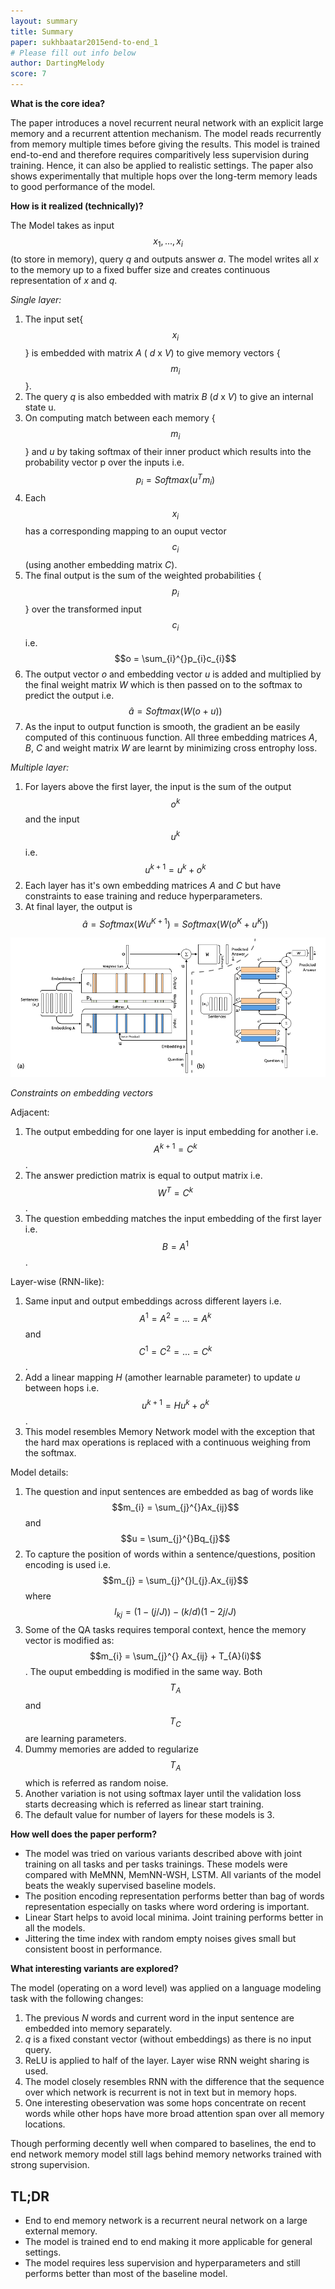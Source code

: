 ```yaml
---
layout: summary
title: Summary
paper: sukhbaatar2015end-to-end_1
# Please fill out info below
author: DartingMelody
score: 7
---
```


**What is the core idea?**

The paper introduces a novel recurrent neural network with an explicit large memory and a recurrent attention mechanism. The model reads recurrently from memory multiple times before giving the results. This model is trained end-to-end and therefore requires comparitively less supervision during training. Hence, it can also be applied to realistic settings. The paper also shows experimentally that multiple hops over the long-term memory leads to good performance of the model. 

**How is it realized (technically)?**

The Model takes as input $$x_{1},...,x_{i}$$ (to store in memory), query _q_ and outputs answer _a_. The model writes all _x_ to the memory up to a fixed buffer size and creates continuous representation of _x_ and _q_. 

*Single layer:*

1) The input set{$$x_{i}$$} is embedded with matrix _A_ ( _d_ x _V_) to give memory vectors {$$m_{i}$$}. 
2) The query _q_ is also embedded with matrix _B_ (_d_ x _V_) to give an internal state u.
3) On computing match between each memory {$$m_{i}$$} and _u_ by taking softmax of their inner product which results into the probability vector p over the inputs i.e. $$p_{i} = Softmax(u^{T}m_{i})$$
4) Each $$x_{i}$$ has a corresponding mapping to an ouput vector $$c_{i}$$ (using another embedding matrix _C_).
5) The final output is the sum of the weighted probabilities {$$p_{i}$$}  over the transformed input $$c_{i}$$ i.e. $$o = \sum_{i}^{}p_{i}c_{i}$$
6) The output vector _o_ and embedding vector _u_ is added and multiplied by the final weight matrix _W_ which is then passed on to the softmax to predict the output i.e. $$\hat{a} = Softmax(W(o + u))$$
7) As the input to output function is smooth, the gradient an be easily computed of this continuous function. All three embedding matrices _A_, _B_, _C_ and weight matrix _W_ are learnt by minimizing cross entrophy loss. 

*Multiple layer:*

1) For layers above the first layer, the input is the sum of the output $$o^{k}$$ and the input $$u^{k}$$ i.e. $$u^{k+1} =u^{k}+o^{k}$$
2) Each layer has it's own embedding matrices _A_ and _C_ but have constraints to ease training and reduce hyperparameters. 
3) At final layer, the output is $$\hat{a} = Softmax(W u^{K+1}) = Softmax(W (o^{K} + u^{K} ))$$

![Model with one layer and multiple layer](./sukhbaatar2015end-to-end_1a.png)

*Constraints on embedding vectors*

Adjacent:
1) The output embedding for one layer is input embedding for another i.e. $$A^{k+1} = C^{k}$$.
2) The answer prediction matrix is equal to output matrix i.e. $$W^{T} = C^{k}$$. 
3) The question embedding matches the input embedding of the first layer i.e. $$B = A^{1}$$.

Layer-wise (RNN-like):
1) Same input and output embeddings across different layers i.e. $$A^{1} =A^{2} =...=A^{k}$$ and $$C^{1} =C^{2} =...=C^{k}$$.
2) Add a linear mapping _H_ (amother learnable parameter) to update _u_ between hops i.e. $$u^{k+1} = Hu^{k} + o^{k}$$.
3) This model resembles Memory Network model with the exception that the hard max operations is replaced with a continuous weighing from the softmax.  

Model details:
1) The question and input sentences are embedded as bag of words like $$m_{i} = \sum_{j}^{}Ax_{ij}$$ and $$u = \sum_{j}^{}Bq_{j}$$
2) To capture the position of words within a sentence/questions, position encoding is used i.e. $$m_{j} = \sum_{j}^{}l_{j}.Ax_{ij}$$ where $$l_{kj} =(1-(j/J))-(k/d)(1-2j/J)$$
3) Some of the QA tasks requires temporal context, hence the memory vector is modified as: $$m_{i} = \sum_{j}^{} Ax_{ij} + T_{A}(i)$$. The ouput embedding is modified in the same way. Both $$T_{A}$$ and $$T_{C}$$ are learning parameters. 
4) Dummy memories are added to regularize $$T_{A}$$ which is referred as random noise. 
5) Another variation is not using softmax layer until the validation loss starts decreasing which is referred as linear start training. 
6) The default value for number of layers for these models is 3.

**How well does the paper perform?**
* The model was tried on various variants described above with joint training on all tasks and per tasks trainings. These models were compared with MeMNN, MemNN-WSH, LSTM. All variants of the model beats the weakly supervised baseline models. 
* The position encoding representation performs better than bag of words representation especially on tasks where word ordering is important. 
* Linear Start helps to avoid local minima. Joint training performs better in all the models.
* Jittering the time index with random empty noises gives small but consistent boost in performance. 

**What interesting variants are explored?**

The model (operating on a word level) was applied on a language modeling task with the following changes:
1) The previous _N_ words and current word in the input sentence are embedded into memory separately.
2) _q_ is a fixed constant vector (without embeddings) as there is no input query.
3) ReLU is applied to half of the layer. Layer wise RNN weight sharing is used. 
4) The model closely resembles RNN with the difference that the sequence over which network is recurrent is not in text but in memory hops. 
5) One interesting obeservation was some hops concentrate on recent words while other hops have more broad attention span over all memory locations.

Though performing decently well when compared to baselines, the end to end network memory model still lags behind memory networks trained with strong supervision. 

## TL;DR
* End to end memory network is a recurrent neural network on a large external memory.
* The model is trained end to end making it more applicable for general settings. 
* The model requires less supervision and hyperparameters and still performs better than most of the baseline model. 
